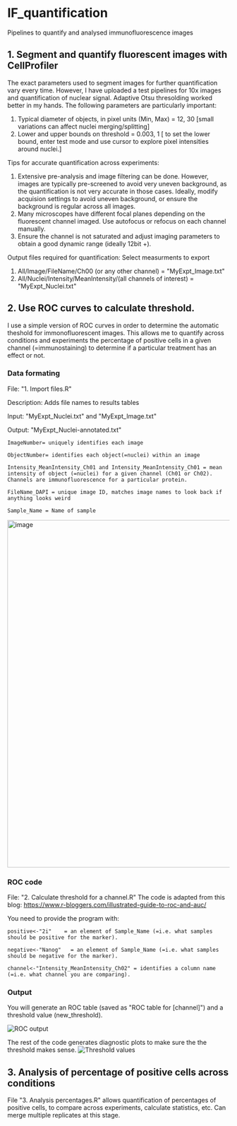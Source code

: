 # IF_quantification
Pipelines to quantify and analysed immunofluorescence images

## 1. Segment and quantify fluorescent images with CellProfiler
The exact parameters used to segment images for further quantification vary every time. However, I have uploaded a test pipelines for 10x images and quantification of nuclear signal. Adaptive Otsu thresolding worked better in my hands. The following parameters are particularly important:
1. Typical diameter of objects, in pixel units (Min, Max) = 12, 30 [small variations can affect nuclei merging/splitting]
2. Lower and upper bounds on threshold = 0.003, 1 [ to set the lower bound, enter test mode and use cursor to explore pixel intensities around nuclei.]

Tips for accurate quantification across experiments:
1. Extensive pre-analysis and image filtering can be done. However, images are typically pre-screened to avoid very uneven background, as the quantification is not very accurate in those cases. Ideally, modify acquision settings to avoid uneven background, or ensure the background is regular across all images.
2. Many microscopes have different focal planes depending on the fluorescent channel imaged. Use autofocus or refocus on each channel manually. 
3. Ensure the channel is not saturated and adjust imaging parameters to obtain a good dynamic range (ideally 12bit +).
  
Output files required for quantification: Select measurments to export 
1. All/Image/FileName/Ch00 (or any other channel) = "MyExpt_Image.txt"
2. All/Nuclei/Intensity/MeanIntensity/(all channels of interest) = "MyExpt_Nuclei.txt"
  
## 2.  Use ROC curves to calculate threshold.
I use a simple version of ROC curves in order to determine the automatic theshold for immonofluorescent images. This allows me to quantify across conditions and experiments the percentage of positive cells in a given channel (=immunostaining) to determine if a particular treatment has an effect or not.

### Data formating
File: "1. Import files.R"

Description: Adds file names to results tables

Input: "MyExpt_Nuclei.txt" and "MyExpt_Image.txt"

Output: "MyExpt_Nuclei-annotated.txt"

    ImageNumber= uniquely identifies each image

    ObjectNumber= identifies each object(=nuclei) within an image

    Intensity_MeanIntensity_Ch01 and Intensity_MeanIntensity_Ch01 = mean intensity of object (=nuclei) for a given channel (Ch01 or Ch02). Channels are immunofluorescence for a particular protein.

    FileName_DAPI = unique image ID, matches image names to look back if anything looks weird

    Sample_Name = Name of sample

<img width="788" alt="image" src="https://user-images.githubusercontent.com/61800079/109635160-f648f800-7b41-11eb-8799-a76fa5446081.png">

### ROC code
File: "2. Calculate threshold for a channel.R"
The code is adapted from this blog: https://www.r-bloggers.com/illustrated-guide-to-roc-and-auc/

You need to provide the program with:

    positive<-"2i"    = an element of Sample_Name (=i.e. what samples should be positive for the marker).

    negative<-"Nanog"   = an element of Sample_Name (=i.e. what samples should be negative for the marker).

    channel<-"Intensity_MeanIntensity_Ch02" = identifies a column name (=i.e. what channel you are comparing). 

### Output
You will generate an ROC table (saved as "ROC table for [channel]") and a threshold value (new_threshold). 

![ROC output](https://user-images.githubusercontent.com/61800079/109636458-850a4480-7b43-11eb-9d04-4b160cfdb80b.png)


The rest of the code generates diagnostic plots to make sure the the threshold makes sense.
![Threshold values](https://user-images.githubusercontent.com/61800079/109636542-9d7a5f00-7b43-11eb-93a2-9f9f97d51b72.png)

## 3. Analysis of percentage of positive cells across conditions
File "3. Analysis percentages.R" allows quantification of percentages of positive cells, to compare across experiments, calculate statistics, etc. Can merge multiple replicates at this stage.
